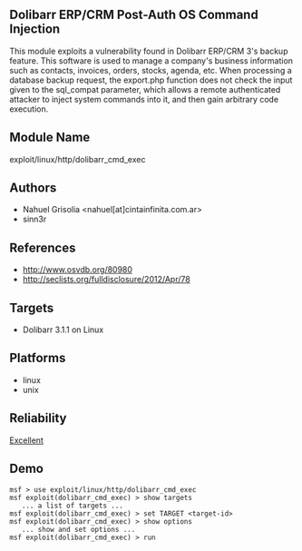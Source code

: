 ## Dolibarr ERP/CRM Post-Auth OS Command Injection

This module exploits a vulnerability found in Dolibarr 
ERP/CRM 3's backup feature. This software is used to manage 
a company's business information such as contacts, invoices, 
orders, stocks, agenda, etc. When processing a database 
backup request, the export.php function does not check the 
input given to the sql_compat parameter, which allows a 
remote authenticated attacker to inject system commands into 
it, and then gain arbitrary code execution.


## Module Name
exploit/linux/http/dolibarr_cmd_exec

## Authors
* Nahuel Grisolia <nahuel[at]cintainfinita.com.ar>
* sinn3r


## References
* http://www.osvdb.org/80980
* http://seclists.org/fulldisclosure/2012/Apr/78



## Targets
* Dolibarr 3.1.1 on Linux


## Platforms
* linux
* unix

## Reliability
[Excellent](https://github.com/rapid7/metasploit-framework/wiki/Exploit-Ranking)

## Demo

```
msf > use exploit/linux/http/dolibarr_cmd_exec
msf exploit(dolibarr_cmd_exec) > show targets
   ... a list of targets ...
msf exploit(dolibarr_cmd_exec) > set TARGET <target-id>
msf exploit(dolibarr_cmd_exec) > show options
   ... show and set options ...
msf exploit(dolibarr_cmd_exec) > run
```
    
    